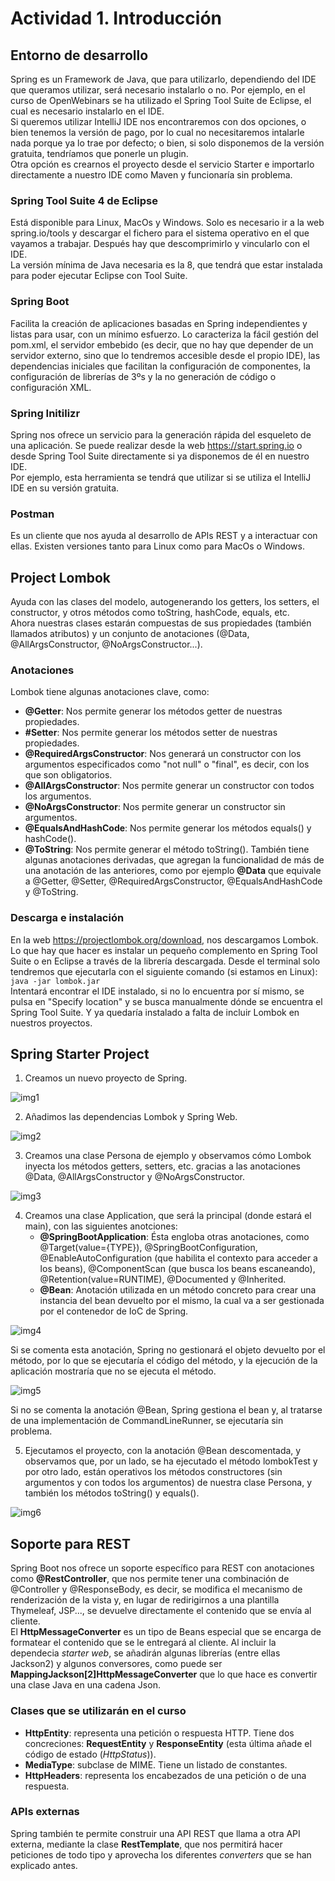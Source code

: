 # Actividad 1. Introducción

## Entorno de desarrollo
Spring es un Framework de Java, que para utilizarlo, dependiendo del IDE que queramos utilizar, será necesario instalarlo o no. Por ejemplo, en el curso de OpenWebinars se ha utilizado el Spring Tool Suite de Eclipse, el cual es necesario instalarlo en el IDE.<br>
Si queremos utilizar IntelliJ IDE nos encontraremos con dos opciones, o bien tenemos la versión de pago, por lo cual no necesitaremos intalarle nada porque ya lo trae por defecto; o bien, si solo disponemos de la versión gratuita, tendríamos que ponerle un plugin.<br>
Otra opción es crearnos el proyecto desde el servicio Starter e importarlo directamente a nuestro IDE como Maven y funcionaría sin problema.

### Spring Tool Suite 4 de Eclipse
Está disponible para Linux, MacOs y Windows. Solo es necesario ir a la web spring.io/tools y descargar el fichero para el sistema operativo en el que vayamos a trabajar. Después hay que descomprimirlo y vincularlo con el IDE.<br>
La versión mínima de Java necesaria es la 8, que tendrá que estar instalada para poder ejecutar Eclipse con Tool Suite.

### Spring Boot
Facilita la creación de aplicaciones basadas en Spring independientes y listas para usar, con un mínimo esfuerzo. Lo caracteriza la fácil gestión del pom.xml, el servidor embebido (es decir, que no hay que depender de un servidor externo, sino que lo tendremos accesible desde el propio IDE), las dependencias iniciales que facilitan la configuración de componentes, la configuración de librerías de 3ºs y la no generación de código o configuración XML.

### Spring Initilizr
Spring nos ofrece un servicio para la generación rápida del esqueleto de una aplicación. Se puede realizar desde la web https://start.spring.io o desde Spring Tool Suite directamente si ya disponemos de él en nuestro IDE.<br>
Por ejemplo, esta herramienta se tendrá que utilizar si se utiliza el IntelliJ IDE en su versión gratuita.

### Postman
Es un cliente que nos ayuda al desarrollo de APIs REST y a interactuar con ellas. Existen versiones tanto para Linux como para MacOs o Windows.

## Project Lombok
Ayuda con las clases del modelo, autogenerando los getters, los setters, el constructor, y otros métodos como toString, hashCode, equals, etc.<br>
Ahora nuestras clases estarán compuestas de sus propiedades (también llamados atributos) y un conjunto de anotaciones (@Data, @AllArgsConstructor, @NoArgsConstructor...).

### Anotaciones
Lombok tiene algunas anotaciones clave, como:
- **@Getter**: Nos permite generar los métodos getter de nuestras propiedades.
- **#Setter**: Nos permite generar los métodos setter de nuestras propiedades.
- **@RequiredArgsConstructor**: Nos generará un constructor con los argumentos especificados como "not null" o "final", es decir, con los que son obligatorios.
- **@AllArgsConstructor**: Nos permite generar un constructor con todos los argumentos.
- **@NoArgsConstructor**: Nos permite generar un constructor sin argumentos.
- **@EqualsAndHashCode**: Nos permite generar los métodos equals() y hashCode().
- **@ToString**: Nos permite generar el método toString().
También tiene algunas anotaciones derivadas, que agregan la funcionalidad de más de una anotación de las anteriores, como por ejemplo **@Data** que equivale a @Getter, @Setter, @RequiredArgsConstructor, @EqualsAndHashCode y @ToString.

### Descarga e instalación
En la web https://projectlombok.org/download, nos descargamos Lombok. Lo que hay que hacer es instalar un pequeño complemento en Spring Tool Suite o en Eclipse a través de la librería descargada. Desde el terminal solo tendremos que ejecutarla con el siguiente comando (si estamos en Linux):
<br>`java -jar lombok.jar`<br>
Intentará encontrar el IDE instalado, si no lo encuentra por sí mismo, se pulsa en "Specify location" y se busca manualmente dónde se encuentra el Spring Tool Suite. Y ya quedaría instalado a falta de incluir Lombok en nuestros proyectos.

## Spring Starter Project
1. Creamos un nuevo proyecto de Spring.

![img1](https://user-images.githubusercontent.com/98974760/201468921-bb7d70a8-5eea-4ee5-9230-f87973f44c8f.PNG)

2. Añadimos las dependencias Lombok y Spring Web.

![img2](https://user-images.githubusercontent.com/98974760/201468937-5faf989a-7f60-4fc6-8e92-817a95e6f4e6.PNG)

3. Creamos una clase Persona de ejemplo y observamos cómo Lombok inyecta los métodos getters, setters, etc. gracias a las anotaciones @Data, @AllArgsConstructor y @NoArgsConstructor.

![img3](https://user-images.githubusercontent.com/98974760/201468944-20d131af-b5bc-4a7a-93b9-f1b301adb8f7.PNG)

4. Creamos una clase Application, que será la principal (donde estará el main), con las siguientes anotciones:
	- **@SpringBootApplication**: Ésta engloba otras anotaciones, como @Target(value={TYPE}), @SpringBootConfiguration, @EnableAutoConfiguration (que habilita el contexto para acceder a los beans), @ComponentScan (que busca los beans escaneando), @Retention(value=RUNTIME), @Documented y @Inherited.
	- **@Bean**: Anotación utilizada en un método concreto para crear una instancia del bean devuelto por el mismo, la cual va a ser gestionada por el contenedor de IoC de Spring. 

![img4](https://user-images.githubusercontent.com/98974760/201468948-ddc32f5a-c9d9-478a-b3d5-2d6cb4a67a29.PNG)
	
Si se comenta esta anotación, Spring no gestionará el objeto devuelto por el método, por lo que se ejecutaría el código del método, y la ejecución de la aplicación mostraría que no se ejecuta el método.

![img5](https://user-images.githubusercontent.com/98974760/201468956-269192c1-676f-4eae-af56-127351226186.PNG)
	
Si no se comenta la anotación @Bean, Spring gestiona el bean y, al tratarse de una implementación de CommandLineRunner, se ejecutaría sin problema.

5. Ejecutamos el proyecto, con la anotación @Bean descomentada, y observamos que, por un lado, se ha ejecutado el método lombokTest y por otro lado, están operativos los métodos constructores (sin argumentos y con todos los argumentos) de nuestra clase Persona, y también los métodos toString() y equals().

![img6](https://user-images.githubusercontent.com/98974760/201468959-ce5885d6-b31a-4d42-8abe-6e946e41eb94.PNG)

## Soporte para REST
Spring Boot nos ofrece un soporte específico para REST con anotaciones como **@RestController**, que nos permite tener una combinación de @Controller y @ResponseBody, es decir, se modifica el mecanismo de renderización de la vista y, en lugar de redirigirnos a una plantilla Thymeleaf, JSP..., se devuelve directamente el contenido que se envía al cliente.<br>
El **HttpMessageConverter** es un tipo de Beans especial que se encarga de formatear el contenido que se le entregará al cliente. Al incluir la dependecia _starter web_, se añadirán algunas librerías (entre ellas Jackson2) y algunos conversores, como puede ser **MappingJackson[2]HttpMessageConverter** que lo que hace es convertir una clase Java en una cadena Json.

### Clases que se utilizarán en el curso
- **HttpEntity<T>**: representa una petición o respuesta HTTP. Tiene dos concreciones: **RequestEntity<T>** y **ResponseEntity<T>** (esta última añade el código de estado (_HttpStatus_)).
- **MediaType**: subclase de MIME. Tiene un listado de constantes.
- **HttpHeaders**: representa los encabezados de una petición o de una respuesta.
	
### APIs externas
Spring también te permite construir una API REST que llama a otra API externa, mediante la clase **RestTemplate**, que nos permitirá hacer peticiones de todo tipo y aprovecha los diferentes _converters_ que se han explicado antes.
